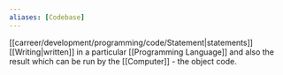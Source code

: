 ```yaml
---
aliases: [Codebase]
---
```


[[carreer/development/programming/code/Statement|statements]] [[Writing|written]] in a particular [[Programming Language]] and also the result which can be run by the [[Computer]] - the object code.